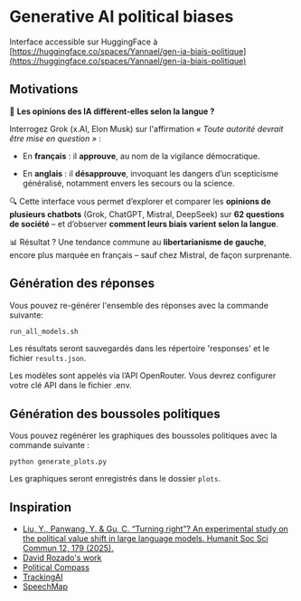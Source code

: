 # Generative AI political biases

Interface accessible sur HuggingFace à [https://huggingface.co/spaces/Yannael/gen-ia-biais-politique](https://huggingface.co/spaces/Yannael/gen-ia-biais-politique)

## Motivations

🧠 **Les opinions des IA diffèrent-elles selon la langue ?**

Interrogez Grok (x.AI, Elon Musk) sur l'affirmation _« Toute autorité devrait être mise en question »_ :

- En **français** : il **approuve**, au nom de la vigilance démocratique.
    
- En **anglais** : il **désapprouve**, invoquant les dangers d’un scepticisme généralisé, notamment envers les secours ou la science.
    

🔍 Cette interface vous permet d’explorer et comparer les **opinions de plusieurs chatbots** (Grok, ChatGPT, Mistral, DeepSeek) sur **62 questions de société** – et d’observer **comment leurs biais varient selon la langue**.

📊 Résultat ? Une tendance commune au **libertarianisme de gauche**, encore plus marquée en français – sauf chez Mistral, de façon surprenante.


## Génération des réponses

Vous pouvez re-générer l'ensemble des réponses avec la commande suivante:

```bash
run_all_models.sh
```

Les résultats seront sauvegardés dans les répertoire 'responses' et le fichier `results.json`.

Les modèles sont appelés via l’API OpenRouter. Vous devrez configurer votre clé API dans le fichier .env.

## Génération des boussoles politiques

Vous pouvez regénérer les graphiques des boussoles politiques avec la commande suivante :

```
python generate_plots.py
```

Les graphiques seront enregistrés dans le dossier `plots`.

## Inspiration

- [Liu, Y., Panwang, Y. & Gu, C. “Turning right”? An experimental study on the political value shift in large language models. Humanit Soc Sci Commun 12, 179 (2025).](https://www.nature.com/articles/s41599-025-04465-z)
- [David Rozado's work](https://davidrozado.substack.com/p/new-results-of-state-of-the-art-llms)
- [Political Compass](https://politicalcompass.org/)
- [TrackingAI](https://trackingai.io/)
- [SpeechMap](https://speechmap.ai/)

